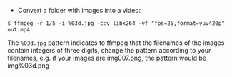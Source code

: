 * Convert a folder with images into a video:
```
$ ffmpeg -r 1/5 -i %03d.jpg -c:v libx264 -vf "fps=25,format=yuv420p" out.mp4
```
The `%03d.jpg` pattern indicates to ffmpeg that the filenames of the images contain integers of three digits, change the pattern according to your filenames, e.g. if your images are img007.png, the pattern would be img%03d.png
